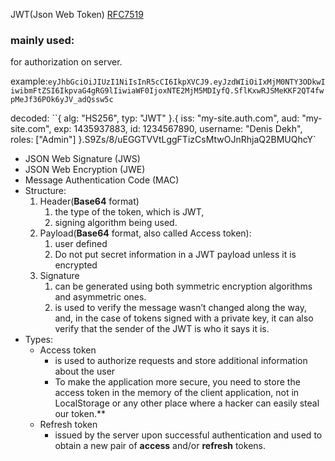 
JWT(Json Web Token)
[RFC7519](https://datatracker.ietf.org/doc/html/rfc7519)

### mainly used:
for authorization on server.

example:`eyJhbGciOiJIUzI1NiIsInR5cCI6IkpXVCJ9.eyJzdWIiOiIxMjM0NTY3ODkwIiwibmFtZSI6IkpvaG4gRG9lIiwiaWF0IjoxNTE2MjM5MDIyfQ.SflKxwRJSMeKKF2QT4fwpMeJf36POk6yJV_adQssw5c`

decoded:
``{ alg: "HS256", typ: "JWT" }.{ iss: "my-site.auth.com", aud: "my-site.com", exp: 1435937883, id: 1234567890, username: "Denis Dekh", roles: ["Admin"] }.S9Zs/8/uEGGTVVtLggFTizCsMtwOJnRhjaQ2BMUQhcY`

- JSON Web Signature (JWS) 
- JSON Web Encryption (JWE) 
- Message Authentication Code (MAC) 
- Structure:
	1. Header(**Base64** format)
		1. the type of the token, which is JWT, 
		2. signing algorithm being used.
	2. Payload(**Base64** format, also called Access token):
		1. user defined
		2. Do not put secret information in a JWT payload unless it is encrypted
	3. Signature
		1. can be generated using both symmetric encryption algorithms and asymmetric ones.
		2. is used to verify the message wasn’t changed along the way, and, in the case of tokens signed with a private key, it can also verify that the sender of the JWT is who it says it is.
- Types:
	- Access token
		- is used to authorize requests and store additional information about the user
		- To make the application more secure, you need to store the access token in the memory of the client application, not in LocalStorage or any other place where a hacker can easily steal our token.**
	- Refresh token
		- issued by the server upon successful authentication and used to obtain a new pair of **access** and/or **refresh** tokens.
